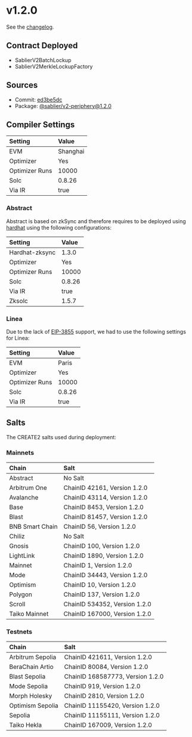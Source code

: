 # v1.2.0

See the [changelog](https://github.com/sablier-labs/v2-periphery/blob/main/CHANGELOG.md).

## Contract Deployed

- SablierV2BatchLockup
- SablierV2MerkleLockupFactory

## Sources

- Commit: [ed3be5dc](https://github.com/sablier-labs/v2-periphery/commit/ed3be5dc823dd81219f8060a6e6b32ead6c8de84)
- Package: [@sablier/v2-periphery@1.2.0](https://www.npmjs.com/package/@sablier/v2-periphery/v/1.2.0)

## Compiler Settings

| Setting        | Value    |
| :------------- | :------- |
| EVM            | Shanghai |
| Optimizer      | Yes      |
| Optimizer Runs | 10000    |
| Solc           | 0.8.26   |
| Via IR         | true     |

### Abstract

Abstract is based on zkSync and therefore requires to be deployed using
[hardhat](https://docs.abs.xyz/build-on-abstract/smart-contracts/hardhat) using the following configurations:

| Setting        | Value  |
| :------------- | :----- |
| Hardhat-zksync | 1.3.0  |
| Optimizer      | Yes    |
| Optimizer Runs | 10000  |
| Solc           | 0.8.26 |
| Via IR         | true   |
| Zksolc         | 1.5.7  |

### Linea

Due to the lack of [EIP-3855](https://eips.ethereum.org/EIPS/eip-3855) support, we had to use the following settings for
Linea:

| Setting        | Value  |
| :------------- | :----- |
| EVM            | Paris  |
| Optimizer      | Yes    |
| Optimizer Runs | 10000  |
| Solc           | 0.8.26 |
| Via IR         | true   |

## Salts

The CREATE2 salts used during deployment:

### Mainnets

| Chain           | Salt                          |
| :-------------- | :---------------------------- |
| Abstract        | No Salt                       |
| Arbitrum One    | ChainID 42161, Version 1.2.0  |
| Avalanche       | ChainID 43114, Version 1.2.0  |
| Base            | ChainID 8453, Version 1.2.0   |
| Blast           | ChainID 81457, Version 1.2.0  |
| BNB Smart Chain | ChainID 56, Version 1.2.0     |
| Chiliz          | No Salt                       |
| Gnosis          | ChainID 100, Version 1.2.0    |
| LightLink       | ChainID 1890, Version 1.2.0   |
| Mainnet         | ChainID 1, Version 1.2.0      |
| Mode            | ChainID 34443, Version 1.2.0  |
| Optimism        | ChainID 10, Version 1.2.0     |
| Polygon         | ChainID 137, Version 1.2.0    |
| Scroll          | ChainID 534352, Version 1.2.0 |
| Taiko Mainnet   | ChainID 167000, Version 1.2.0 |

### Testnets

| Chain            | Salt                             |
| :--------------- | :------------------------------- |
| Arbitrum Sepolia | ChainID 421611, Version 1.2.0    |
| BeraChain Artio  | ChainID 80084, Version 1.2.0     |
| Blast Sepolia    | ChainID 168587773, Version 1.2.0 |
| Mode Sepolia     | ChainID 919, Version 1.2.0       |
| Morph Holesky    | ChainID 2810, Version 1.2.0      |
| Optimism Sepolia | ChainID 11155420, Version 1.2.0  |
| Sepolia          | ChainID 11155111, Version 1.2.0  |
| Taiko Hekla      | ChainID 167009, Version 1.2.0    |
